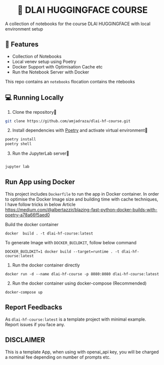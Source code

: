 <h1 align="center">
📖 DLAI HUGGINGFACE COURSE
</h1>

A collection of notebooks for the course DLAI HUGGINGFACE with local environment setup

<!-- [![A Video Guide](ui.PNG?raw=true)](https://youtu.be/yJAWB13FhYQ) -->

<!-- [https://youtu.be/yJAWB13FhYQ](https://youtu.be/yJAWB13FhYQ) -->


## 🔧 Features

- Collection of Notebooks
- Local venev setup using Poetry
- Docker Support with Optimisation Cache etc
- Run the Notebook Server with Docker

This repo contains an `notebooks` flocation contains the ntebooks


## 💻 Running Locally

1. Clone the repository📂

```bash
git clone https://github.com/amjadraza/dlai-hf-course.git
```

2. Install dependencies with [Poetry](https://python-poetry.org/) and activate virtual environment🔨

```bash
poetry install
poetry shell
```

3. Run the JupyterLab server🚀

```bash

jupyter lab

```

Run App using Docker
--------------------
This project includes `Dockerfile` to run the app in Docker container. In order to optimise the Docker Image
size and building time with cache techniques, I have follow tricks in below Article 
https://medium.com/@albertazzir/blazing-fast-python-docker-builds-with-poetry-a78a66f5aed0

Build the docker container

``docker  build . -t dlai-hf-course:latest ``

To generate Image with `DOCKER_BUILDKIT`, follow below command

```DOCKER_BUILDKIT=1 docker build --target=runtime . -t dlai-hf-course:latest```

1. Run the docker container directly 

``docker run -d --name dlai-hf-course -p 8080:8080 dlai-hf-course:latest ``

2. Run the docker container using docker-compose (Recommended)

``docker-compose up``



## Report Feedbacks

As `dlai-hf-course:latest` is a template project with minimal example. Report issues if you face any. 

## DISCLAIMER

This is a template App, when using with openai_api key, you will be charged a nominal fee depending
on number of prompts etc.